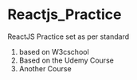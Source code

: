 # Reactjs_Practice

ReactJS Practice set as per standard

1. based on W3cschool
2. Based on the Udemy Course
3. Another Course
